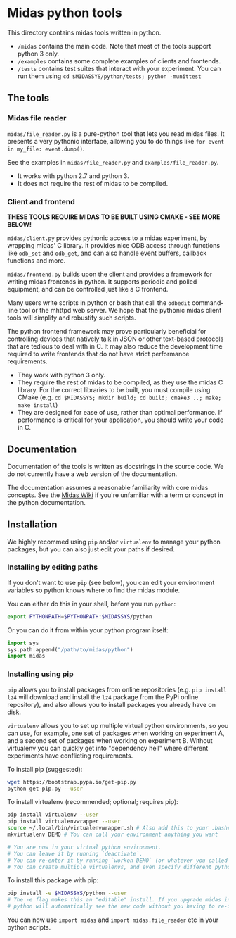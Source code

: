 # Midas python tools

This directory contains midas tools written in python.

* `/midas` contains the main code. Note that most of the tools support python 3 only.
* `/examples` contains some complete examples of clients and frontends.
* `/tests` contains test suites that interact with your experiment. You can run
  them using `cd $MIDASSYS/python/tests; python -munittest`

## The tools

### Midas file reader

`midas/file_reader.py` is a pure-python tool that lets you read midas files.
It presents a very pythonic interface, allowing you to do things like
`for event in my_file: event.dump()`.

See the examples in `midas/file_reader.py` and `examples/file_reader.py`.

* It works with python 2.7 and python 3.
* It does not require the rest of midas to be compiled.

### Client and frontend

**THESE TOOLS REQUIRE MIDAS TO BE BUILT USING CMAKE - SEE MORE BELOW!**

`midas/client.py` provides pythonic access to a midas experiment, by wrapping 
midas' C library. It provides nice ODB access through functions like `odb_set`
and `odb_get`, and can also handle event buffers, callback functions and more.

`midas/frontend.py` builds upon the client and provides a framework for writing
midas frontends in python. It supports periodic and polled equipment, and can
be controlled just like a C frontend.

Many users write scripts in python or bash that call the `odbedit` command-line
tool or the mhttpd web server. We hope that the pythonic midas client tools
will simplify and robustify such scripts.

The python frontend framework may prove particularly beneficial for controlling
devices that natively talk in JSON or other text-based protocols that are
tedious to deal with in C. It may also reduce the development time required to
write frontends that do not have strict performance requirements.

* They work with python 3 only.
* They require the rest of midas to be compiled, as they use the midas C library.
  For the correct libraries to be built, you must compile using CMake 
  (e.g. `cd $MIDASSYS; mkdir build; cd build; cmake3 ..; make; make install`)
* They are designed for ease of use, rather than optimal performance. If
  performance is critical for your application, you should write your code in C.

## Documentation

Documentation of the tools is written as docstrings in the source code. We do
not currently have a web version of the documentation. 

The documentation assumes a reasonable familiarity with core midas concepts.
See the [Midas Wiki](https://midas.triumf.ca/MidasWiki/index.php/Main_Page) if
you're unfamiliar with a term or concept in the python documentation. 

## Installation

We highly recommed using `pip` and/or `virtualenv` to manage your python packages, but you can also just edit your paths if desired.

### Installing by editing paths

If you don't want to use `pip` (see below), you can edit your environment 
variables so python knows where to find the midas module.

You can either do this in your shell, before you run `python`:

```bash
export PYTHONPATH=$PYTHONPATH:$MIDASSYS/python
```

Or you can do it from within your python program itself:

```python
import sys
sys.path.append("/path/to/midas/python")
import midas
```

### Installing using pip

`pip` allows you to install packages from online repositories (e.g. 
`pip install lz4` will download and install the `lz4` package from the PyPi 
online repository), and also allows you to install packages you already have 
on disk.

`virtualenv` allows you to set up multiple virtual python environments, so you 
can use, for example, one set of packages when working on experiment A, and a 
second set of packages when working on experiment B. Without virtualenv you can 
quickly get into "dependency hell" where different experiments have conflicting 
requirements.

To install pip (suggested):

```bash
wget https://bootstrap.pypa.io/get-pip.py
python get-pip.py --user
```

To install virtualenv (recommended; optional; requires pip):

```bash
pip install virtualenv --user
pip install virtualenvwrapper --user
source ~/.local/bin/virtualenvwrapper.sh # Also add this to your .bashrc or similar
mkvirtualenv DEMO # You can call your environment anything you want

# You are now in your virtual python environment. 
# You can leave it by running `deactivate`.
# You can re-enter it by running `workon DEMO` (or whatever you called your venv).
# You can create multiple virtualenvs, and even specify different python versions for each.
```

To install this package with pip:

```bash
pip install -e $MIDASSYS/python --user
# The -e flag makes this an "editable" install. If you upgrade midas in future,
# python will automatically see the new code without you having to re-install.
```

You can now use `import midas` and `import midas.file_reader` etc in your python scripts.

